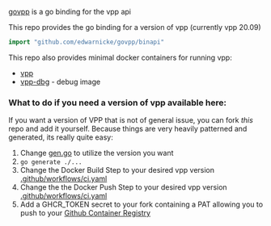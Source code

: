 [govpp](https://github.com/FDio/govpp/blob/master/README.md) is a go binding for the vpp api

This repo provides the go binding for a version of vpp (currently vpp 20.09)

```go
import "github.com/edwarnicke/govpp/binapi"
```

This repo also provides minimal docker containers for running vpp:

- [vpp](https://github.com/users/edwarnicke/packages/container/package/govpp%2Fvpp)
- [vpp-dbg](https://github.com/users/edwarnicke/packages/container/package/govpp%2Fvpp) - debug image

### What to do if you need a version of vpp available here:

If you want a version of VPP that is not of general issue, you can fork *this* repo and add it yourself.
Because things are very heavily patterned and generated, its really quite easy:

1. Change [gen.go](https://github.com/edwarnicke/govpp/blob/main/gen.go#L19) to utilize the version you want
2. ```go generate ./...```
3. Change the Docker Build Step to your desired vpp version [.github/workflows/ci.yaml](https://github.com/edwarnicke/govpp/blob/main/.github/workflows/ci.yaml#L39)
4. Change the the Docker Push Step to your desired vpp version [.github/workflows/ci.yaml](https://github.com/edwarnicke/govpp/blob/main/.github/workflows/ci.yaml#L44)
5. Add a GHCR_TOKEN secret to your fork containing a PAT allowing you to push to your [Github Container Registry](https://docs.github.com/en/free-pro-team@latest/packages/managing-container-images-with-github-container-registry/pushing-and-pulling-docker-images)
